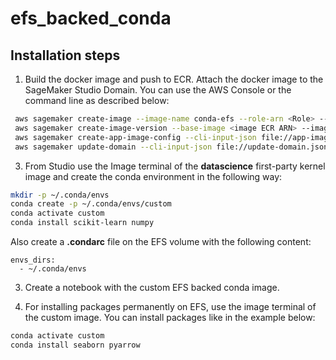 # efs_backed_conda

## Installation steps

1. Build the docker image and push to ECR. Attach the docker image to the SageMaker Studio Domain. You can use the AWS Console or the command line as described below:

```bash
 aws sagemaker create-image --image-name conda-efs --role-arn <Role> --display-name "Conda with EFS backed env"
 aws sagemaker create-image-version --base-image <image ECR ARN> --image-name conda-efs
 aws sagemaker create-app-image-config --cli-input-json file://app-image-config-input.json
 aws sagemaker update-domain --cli-input-json file://update-domain.json
 ```

3. From Studio use the Image terminal of the **datascience** first-party kernel image and create the conda environment in the following way:

```bash
mkdir -p ~/.conda/envs
conda create -p ~/.conda/envs/custom
conda activate custom
conda install scikit-learn numpy
```

Also create a **.condarc** file on the EFS volume with the following content:

```
envs_dirs:
  - ~/.conda/envs
```

3. Create a notebook with the custom EFS backed conda image.

4. For installing packages permanently on EFS, use the image terminal of the custom image. You can install packages like in the example below:

```bash
conda activate custom
conda install seaborn pyarrow
```



